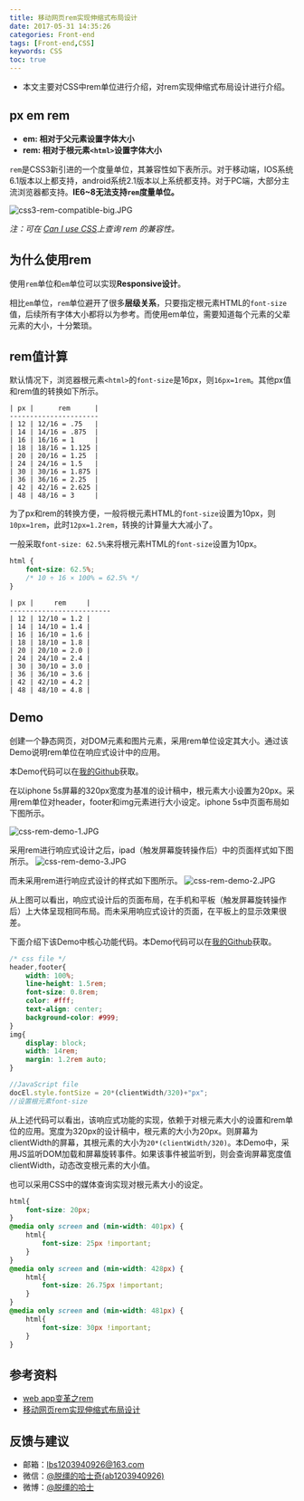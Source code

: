 ```yaml
---
title: 移动网页rem实现伸缩式布局设计
date: 2017-05-31 14:35:26
categories: Front-end
tags: [Front-end,CSS]
keywords: CSS
toc: true
---
```





* 本文主要对CSS中rem单位进行介绍，对rem实现伸缩式布局设计进行介绍。



<!--more-->

## px em rem
* **em: 相对于父元素设置字体大小**
* **rem: 相对于根元素`<html>`设置字体大小**



`rem`是CSS3新引进的一个度量单位，其兼容性如下表所示。对于移动端，IOS系统6.1版本以上都支持，android系统2.1版本以上系统都支持。对于PC端，大部分主流浏览器都支持。**IE6~8无法支持`rem`度量单位。**


 ![css3-rem-compatible-big.JPG](http://ol3kbaay9.bkt.clouddn.com/css3-rem-compatible-big.JPG)

*注：可在 [Can I use CSS](http://caniuse.com/#search=rem)上查询 rem 的兼容性。*

## 为什么使用rem
使用`rem`单位和`em`单位可以实现**Responsive设计**。

相比`em`单位，`rem`单位避开了很多**层级关系**，只要指定根元素HTML的`font-size`值，后续所有字体大小都将以为参考。而使用em单位，需要知道每个元素的父辈元素的大小，十分繁琐。


## rem值计算
默认情况下，浏览器根元素`<html>`的`font-size`是16px，则`16px=1rem`。其他px值和rem值的转换如下所示。

```
| px |      rem      | 
---------------------- 
| 12 | 12/16 = .75   |  
| 14 | 14/16 = .875  | 
| 16 | 16/16 = 1     | 
| 18 | 18/16 = 1.125 | 
| 20 | 20/16 = 1.25  | 
| 24 | 24/16 = 1.5   | 
| 30 | 30/16 = 1.875 | 
| 36 | 36/16 = 2.25  | 
| 42 | 42/16 = 2.625 | 
| 48 | 48/16 = 3     |
```

为了px和rem的转换方便，一般将根元素HTML的`font-size`设置为10px，则`10px=1rem`，此时`12px=1.2rem`，转换的计算量大大减小了。

一般采取`font-size: 62.5%`来将根元素HTML的`font-size`设置为10px。

```css
html { 
	font-size: 62.5%; 
	/* 10 ÷ 16 × 100% = 62.5% */ 
}
```

```
| px |     rem     | 
------------------------- 
| 12 | 12/10 = 1.2 | 
| 14 | 14/10 = 1.4 |
| 16 | 16/10 = 1.6 | 
| 18 | 18/10 = 1.8 | 
| 20 | 20/10 = 2.0 | 
| 24 | 24/10 = 2.4 | 
| 30 | 30/10 = 3.0 | 
| 36 | 36/10 = 3.6 | 
| 42 | 42/10 = 4.2 | 
| 48 | 48/10 = 4.8 |
```

## Demo
创建一个静态网页，对DOM元素和图片元素，采用rem单位设定其大小。通过该Demo说明rem单位在响应式设计中的应用。


本Demo代码可以在[我的Github](https://github.com/lbs0912/CSS-rem-Demo)获取。

在以iphone 5s屏幕的320px宽度为基准的设计稿中，根元素大小设置为20px。采用rem单位对header，footer和img元素进行大小设定。iphone 5s中页面布局如下图所示。

![css-rem-demo-1.JPG](http://ol3kbaay9.bkt.clouddn.com/css-rem-demo-1.JPG)

采用rem进行响应式设计之后，ipad（触发屏幕旋转操作后）中的页面样式如下图所示。
![css-rem-demo-3.JPG](http://ol3kbaay9.bkt.clouddn.com/css-rem-demo-3.JPG)


而未采用rem进行响应式设计的样式如下图所示。
![css-rem-demo-2.JPG](http://ol3kbaay9.bkt.clouddn.com/css-rem-demo-2.JPG)



从上图可以看出，响应式设计后的页面布局，在手机和平板（触发屏幕旋转操作后）上大体呈现相同布局。而未采用响应式设计的页面，在平板上的显示效果很差。

下面介绍下该Demo中核心功能代码。本Demo代码可以在[我的Github](https://github.com/lbs0912/CSS-rem-Demo)获取。



```css
/* css file */
header,footer{
	width: 100%;
	line-height: 1.5rem;
	font-size: 0.8rem;
	color: #fff;
	text-align: center;
	background-color: #999;
}
img{
	display: block;
	width: 14rem;
	margin: 1.2rem auto;
}
```
```javascript
//JavaScript file
docEl.style.fontSize = 20*(clientWidth/320)+"px";  
//设置根元素font-size
```

从上述代码可以看出，该响应式功能的实现，依赖于对根元素大小的设置和rem单位的应用。宽度为320px的设计稿中，根元素的大小为20px。则屏幕为clientWidth的屏幕，其根元素的大小为`20*(clientWidth/320)`。本Demo中，采用JS监听DOM加载和屏幕旋转事件。如果该事件被监听到，则会查询屏幕宽度值clientWidth，动态改变根元素的大小值。


也可以采用CSS中的媒体查询实现对根元素大小的设定。

```css
html{
	font-size: 20px;
}
@media only screen and (min-width: 401px) {
	html{
		font-size: 25px !important;
	}
}
@media only screen and (min-width: 428px) {
	html{
		font-size: 26.75px !important;
	}
}
@media only screen and (min-width: 481px) {
	html{
		font-size: 30px !important;
	}
}
```





## 参考资料
* [web app变革之rem](https://isux.tencent.com/web-app-rem.html)
* [移动网页rem实现伸缩式布局设计](http://www.toutiao.com/i6424385567504466434/)
## 反馈与建议
- 邮箱：<lbs1203940926@163.com>
- 微信：[@脱缰的哈士奇(ab1203940926)](http://ojx8u3g1z.bkt.clouddn.com/wechat-id.jpg)
- 微博：[@脱缰的哈士](http://weibo.com/2329754491/profile) 